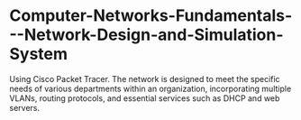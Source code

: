 # Computer-Networks-Fundamentals---Network-Design-and-Simulation-System
 Using Cisco Packet Tracer. The network is designed to meet the specific needs of various departments within an organization, incorporating multiple VLANs, routing protocols, and essential services such as DHCP and web servers.

